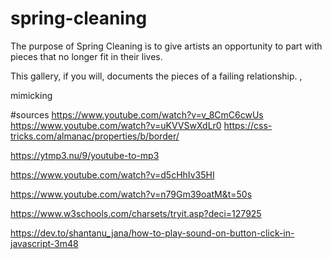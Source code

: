 # spring-cleaning


The purpose of Spring Cleaning is to give artists an opportunity to part with pieces that no longer fit in their lives.

This gallery, if you will, documents the pieces of a failing relationship.  ,

mimicking 




#sources
https://www.youtube.com/watch?v=v_8CmC6cwUs
https://www.youtube.com/watch?v=uKVVSwXdLr0
https://css-tricks.com/almanac/properties/b/border/


https://ytmp3.nu/9/youtube-to-mp3 

https://www.youtube.com/watch?v=d5cHhIv35HI



https://www.youtube.com/watch?v=n79Gm39oatM&t=50s

https://www.w3schools.com/charsets/tryit.asp?deci=127925

https://dev.to/shantanu_jana/how-to-play-sound-on-button-click-in-javascript-3m48